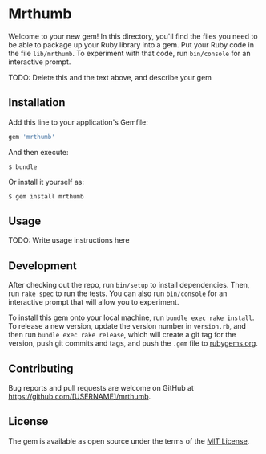 # Mrthumb

Welcome to your new gem! In this directory, you'll find the files you need to be able to package up your Ruby library into a gem. Put your Ruby code in the file `lib/mrthumb`. To experiment with that code, run `bin/console` for an interactive prompt.

TODO: Delete this and the text above, and describe your gem

## Installation

Add this line to your application's Gemfile:

```ruby
gem 'mrthumb'
```

And then execute:

    $ bundle

Or install it yourself as:

    $ gem install mrthumb

## Usage

TODO: Write usage instructions here

## Development

After checking out the repo, run `bin/setup` to install dependencies. Then, run `rake spec` to run the tests. You can also run `bin/console` for an interactive prompt that will allow you to experiment.

To install this gem onto your local machine, run `bundle exec rake install`. To release a new version, update the version number in `version.rb`, and then run `bundle exec rake release`, which will create a git tag for the version, push git commits and tags, and push the `.gem` file to [rubygems.org](https://rubygems.org).

## Contributing

Bug reports and pull requests are welcome on GitHub at https://github.com/[USERNAME]/mrthumb.


## License

The gem is available as open source under the terms of the [MIT License](http://opensource.org/licenses/MIT).


